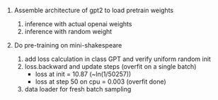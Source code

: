 1. Assemble architecture of gpt2 to load pretrain weights 
    1. inference with actual openai weights
    2. inference with random weight 

2. Do pre-training on mini-shakespeare
    1. add loss calculation in class GPT and verify uniform random init 
    2. loss.backward and update steps (overfit on a single batch) 
        - loss at init = 10.87 (~ln(1/50257))
        - loss at step 50 on cpu = 0.003 (overfit done)
    3. data loader for fresh batch sampling